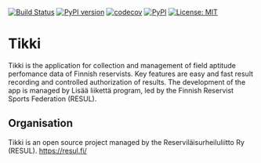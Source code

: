 [![Build Status](https://travis-ci.com/tikki-fi/tikki.svg?branch=master)](https://travis-ci.com/tikki-fi/tikki)
[![PyPI version](https://badge.fury.io/py/tikki.svg)](https://badge.fury.io/py/tikki)
[![codecov](https://codecov.io/gh/tikki-fi/tikki/branch/master/graph/badge.svg)](https://codecov.io/gh/tikki-fi/tikki)
[![PyPI](https://img.shields.io/pypi/pyversions/tikki.svg?maxAge=2592000)](https://pypi.python.org/pypi/tikki)
[![License: MIT](https://img.shields.io/badge/License-MIT-yellow.svg)](https://opensource.org/licenses/MIT)

# Tikki #

Tikki is the application for collection and management of field aptitude 
perfomance data of Finnish reservists. Key features are easy and fast result 
recording and controlled authorization of results. The development of the 
app is managed by Lisää liikettä program, led by the Finnish Reservist 
Sports Federation (RESUL).

## Organisation ##

Tikki is an open source project managed by the Reserviläisurheiluliitto Ry
(RESUL). https://resul.fi/
